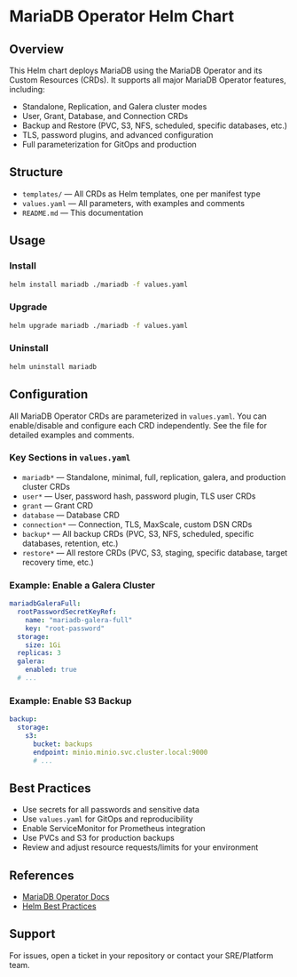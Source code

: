 # MariaDB Operator Helm Chart

## Overview
This Helm chart deploys MariaDB using the MariaDB Operator and its Custom Resources (CRDs). It supports all major MariaDB Operator features, including:
- Standalone, Replication, and Galera cluster modes
- User, Grant, Database, and Connection CRDs
- Backup and Restore (PVC, S3, NFS, scheduled, specific databases, etc.)
- TLS, password plugins, and advanced configuration
- Full parameterization for GitOps and production

## Structure
- `templates/` — All CRDs as Helm templates, one per manifest type
- `values.yaml` — All parameters, with examples and comments
- `README.md` — This documentation

## Usage
### Install
```sh
helm install mariadb ./mariadb -f values.yaml
```

### Upgrade
```sh
helm upgrade mariadb ./mariadb -f values.yaml
```

### Uninstall
```sh
helm uninstall mariadb
```

## Configuration
All MariaDB Operator CRDs are parameterized in `values.yaml`. You can enable/disable and configure each CRD independently. See the file for detailed examples and comments.

### Key Sections in `values.yaml`
- `mariadb*` — Standalone, minimal, full, replication, galera, and production cluster CRDs
- `user*` — User, password hash, password plugin, TLS user CRDs
- `grant` — Grant CRD
- `database` — Database CRD
- `connection*` — Connection, TLS, MaxScale, custom DSN CRDs
- `backup*` — All backup CRDs (PVC, S3, NFS, scheduled, specific databases, retention, etc.)
- `restore*` — All restore CRDs (PVC, S3, staging, specific database, target recovery time, etc.)

### Example: Enable a Galera Cluster
```yaml
mariadbGaleraFull:
  rootPasswordSecretKeyRef:
    name: "mariadb-galera-full"
    key: "root-password"
  storage:
    size: 1Gi
  replicas: 3
  galera:
    enabled: true
  # ...
```

### Example: Enable S3 Backup
```yaml
backup:
  storage:
    s3:
      bucket: backups
      endpoint: minio.minio.svc.cluster.local:9000
      # ...
```

## Best Practices
- Use secrets for all passwords and sensitive data
- Use `values.yaml` for GitOps and reproducibility
- Enable ServiceMonitor for Prometheus integration
- Use PVCs and S3 for production backups
- Review and adjust resource requests/limits for your environment

## References
- [MariaDB Operator Docs](https://mariadb.com/docs/skysql-operator/)
- [Helm Best Practices](https://helm.sh/docs/chart_best_practices/)

## Support
For issues, open a ticket in your repository or contact your SRE/Platform team.